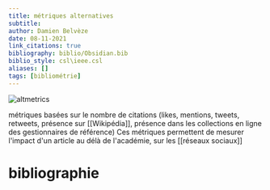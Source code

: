 ```yaml
---
title: métriques alternatives
subtitle:
author: Damien Belvèze
date: 08-11-2021
link_citations: true
bibliography: biblio/Obsidian.bib
biblio_style: csl\ieee.csl
aliases: []
tags: [bibliométrie]
---
```


![altmetrics](altmetrics_utility.jpg)

métriques basées sur le nombre de citations (likes, mentions, tweets, retweets, présence sur [[Wikipédia]], présence dans les collections en ligne des gestionnaires de référence)
Ces métriques permettent de mesurer l'impact d'un article au délà de l'académie, sur les [[réseaux sociaux]]







# bibliographie

